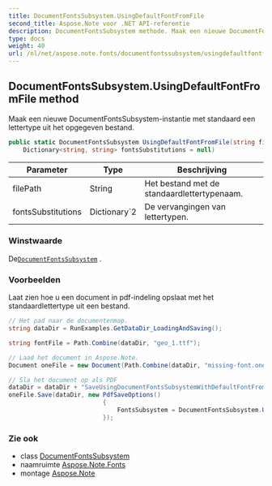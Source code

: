 ```yaml
---
title: DocumentFontsSubsystem.UsingDefaultFontFromFile
second_title: Aspose.Note voor .NET API-referentie
description: DocumentFontsSubsystem methode. Maak een nieuwe DocumentFontsSubsysteminstantie met standaard een lettertype uit het opgegeven bestand.
type: docs
weight: 40
url: /nl/net/aspose.note.fonts/documentfontssubsystem/usingdefaultfontfromfile/
---
```

## DocumentFontsSubsystem.UsingDefaultFontFromFile method

Maak een nieuwe DocumentFontsSubsystem-instantie met standaard een lettertype uit het opgegeven bestand.

```csharp
public static DocumentFontsSubsystem UsingDefaultFontFromFile(string filePath, 
    Dictionary<string, string> fontsSubstitutions = null)
```

| Parameter | Type | Beschrijving |
| --- | --- | --- |
| filePath | String | Het bestand met de standaardlettertypenaam. |
| fontsSubstitutions | Dictionary`2 | De vervangingen van lettertypen. |

### Winstwaarde

De[`DocumentFontsSubsystem`](../) .

### Voorbeelden

Laat zien hoe u een document in pdf-indeling opslaat met het standaardlettertype uit een bestand.

```csharp
// Het pad naar de documentenmap.
string dataDir = RunExamples.GetDataDir_LoadingAndSaving();

string fontFile = Path.Combine(dataDir, "geo_1.ttf");

// Laad het document in Aspose.Note.
Document oneFile = new Document(Path.Combine(dataDir, "missing-font.one"));

// Sla het document op als PDF
dataDir = dataDir + "SaveUsingDocumentFontsSubsystemWithDefaultFontFromFile_out.pdf";
oneFile.Save(dataDir, new PdfSaveOptions()
                          {
                              FontsSubsystem = DocumentFontsSubsystem.UsingDefaultFontFromFile(fontFile)
                          });
```

### Zie ook

* class [DocumentFontsSubsystem](../)
* naamruimte [Aspose.Note.Fonts](../../documentfontssubsystem/)
* montage [Aspose.Note](../../../)


